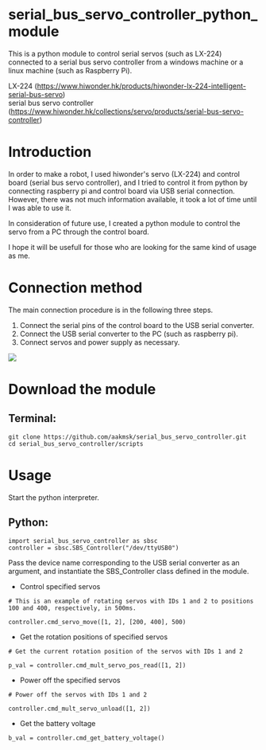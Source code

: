 # serial_bus_servo_controller_python_module
This is a python module to control serial servos (such as LX-224) connected to a serial bus servo controller from a windows machine or a linux machine (such as Raspberry Pi).

LX-224 (https://www.hiwonder.hk/products/hiwonder-lx-224-intelligent-serial-bus-servo)</br>
serial bus servo controller (https://www.hiwonder.hk/collections/servo/products/serial-bus-servo-controller)

# Introduction
In order to make a robot, I used hiwonder's servo (LX-224) and control board (serial bus servo controller), and I tried to control it from python by connecting raspberry pi and control board via USB serial connection. However, there was not much information available, it took a lot of time until I was able to use it. 

In consideration of future use, I created a python module to control the servo from a PC through the control board.

I hope it will be usefull for those who are looking for the same kind of usage as me.

# Connection method
The main connection procedure is in the following three steps.

1. Connect the serial pins of the control board to the USB serial converter.
1. Connect the USB serial converter to the PC (such as raspberry pi).
1. Connect servos and power supply as necessary.

![](https://raw.githubusercontent.com/aakmsk/serial_bus_servo_controller/main/images/img.jpg)

# Download the module
## Terminal:
```
git clone https://github.com/aakmsk/serial_bus_servo_controller.git
cd serial_bus_servo_controller/scripts
```

# Usage
Start the python interpreter.

## Python:
```
import serial_bus_servo_controller as sbsc
controller = sbsc.SBS_Controller("/dev/ttyUSB0")
```
Pass the device name corresponding to the USB serial converter as an argument, and instantiate the SBS_Controller class defined in the module.

- Control specified servos
```
# This is an example of rotating servos with IDs 1 and 2 to positions 100 and 400, respectively, in 500ms.

controller.cmd_servo_move([1, 2], [200, 400], 500)
```
- Get the rotation positions of specified servos
```
# Get the current rotation position of the servos with IDs 1 and 2

p_val = controller.cmd_mult_servo_pos_read([1, 2])
```
- Power off the specified servos
```
# Power off the servos with IDs 1 and 2

controller.cmd_mult_servo_unload([1, 2])
```
- Get the battery voltage
```
b_val = controller.cmd_get_battery_voltage()
```